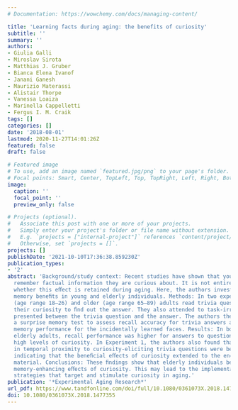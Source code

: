 ```yaml
---
# Documentation: https://wowchemy.com/docs/managing-content/

title: 'Learning facts during aging: the benefits of curiosity'
subtitle: ''
summary: ''
authors:
- Giulia Galli
- Miroslav Sirota
- Matthias J. Gruber
- Bianca Elena Ivanof
- Janani Ganesh
- Maurizio Materassi
- Alistair Thorpe
- Vanessa Loaiza
- Marinella Cappelletti
- Fergus I. M. Craik
tags: []
categories: []
date: '2018-08-01'
lastmod: 2020-11-27T14:01:26Z
featured: false
draft: false

# Featured image
# To use, add an image named `featured.jpg/png` to your page's folder.
# Focal points: Smart, Center, TopLeft, Top, TopRight, Left, Right, BottomLeft, Bottom, BottomRight.
image:
  caption: ''
  focal_point: ''
  preview_only: false

# Projects (optional).
#   Associate this post with one or more of your projects.
#   Simply enter your project's folder or file name without extension.
#   E.g. `projects = ["internal-project"]` references `content/project/deep-learning/index.md`.
#   Otherwise, set `projects = []`.
projects: []
publishDate: '2021-10-10T17:36:38.859230Z'
publication_types:
- '2'
abstract: 'Background/study context: Recent studies have shown that young adults better
  remember factual information they are curious about. It is not entirely clear, however,
  whether this eﬀect is retained during aging. Here, the authors investigated curiosity-driven
  memory beneﬁts in young and elderly individuals. Methods: In two experiments, young
  (age range 18–26) and older (age range 65–89) adults read trivia questions and rated
  their curiosity to ﬁnd out the answer. They also attended to task-irrelevant faces
  presented between the trivia question and the answer. The authors then administered
  a surprise memory test to assess recall accuracy for trivia answers and recognition
  memory performance for the incidentally learned faces. Results: In both young and
  elderly adults, recall performance was higher for answers to questions that elicited
  high levels of curiosity. In Experiment 1, the authors also found that faces presented
  in temporal proximity to curiosity-eliciting trivia questions were better recognized,
  indicating that the beneﬁcial eﬀects of curiosity extended to the encoding of task-irrelevant
  material. Conclusions: These ﬁndings show that elderly individuals beneﬁt from the
  memory-enhancing eﬀects of curiosity. This may lead to the implementation of learning
  strategies that target and stimulate curiosity in aging.'
publication: '*Experimental Aging Research*'
url_pdf: https://www.tandfonline.com/doi/full/10.1080/0361073X.2018.1477355
doi: 10.1080/0361073X.2018.1477355
---
```

